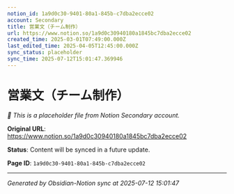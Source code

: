 ```yaml
---
notion_id: 1a9d0c30-9401-80a1-845b-c7dba2ecce02
account: Secondary
title: 営業文（チーム制作）
url: https://www.notion.so/1a9d0c30940180a1845bc7dba2ecce02
created_time: 2025-03-01T07:49:00.000Z
last_edited_time: 2025-04-05T12:45:00.000Z
sync_status: placeholder
sync_time: 2025-07-12T15:01:47.369946
---
```


# 営業文（チーム制作）

*🔄 This is a placeholder file from Notion Secondary account.*

**Original URL**: https://www.notion.so/1a9d0c30940180a1845bc7dba2ecce02

**Status**: Content will be synced in a future update.

**Page ID**: `1a9d0c30-9401-80a1-845b-c7dba2ecce02`

---

*Generated by Obsidian-Notion sync at 2025-07-12 15:01:47*
